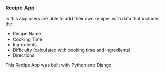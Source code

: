 ### Recipe App

In this app users are able to add their own recipes with data that includes the :

- Recipe Name
- Cooking Time
- Ingredients
- Difficulty (calculated with cooking time and ingredients)
- Directions

This Recipe App was built with Python and Django.

